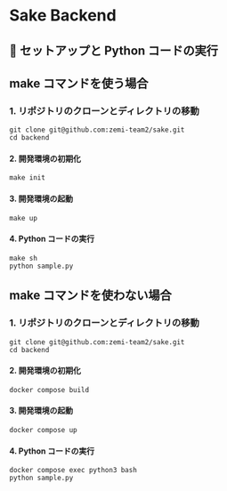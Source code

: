 # Sake Backend

## 🏃 セットアップと Python コードの実行

## make コマンドを使う場合

### 1. リポジトリのクローンとディレクトリの移動
```shell
git clone git@github.com:zemi-team2/sake.git
cd backend
```

#### 2. 開発環境の初期化
```shell
make init
```

#### 3. 開発環境の起動
```shell
make up
```

#### 4. Python コードの実行
```shell
make sh
python sample.py
```

## make コマンドを使わない場合

### 1. リポジトリのクローンとディレクトリの移動
```shell
git clone git@github.com:zemi-team2/sake.git
cd backend
```

#### 2. 開発環境の初期化
```shell
docker compose build
```

#### 3. 開発環境の起動
```shell
docker compose up
```

#### 4. Python コードの実行
```shell
docker compose exec python3 bash
python sample.py
```
